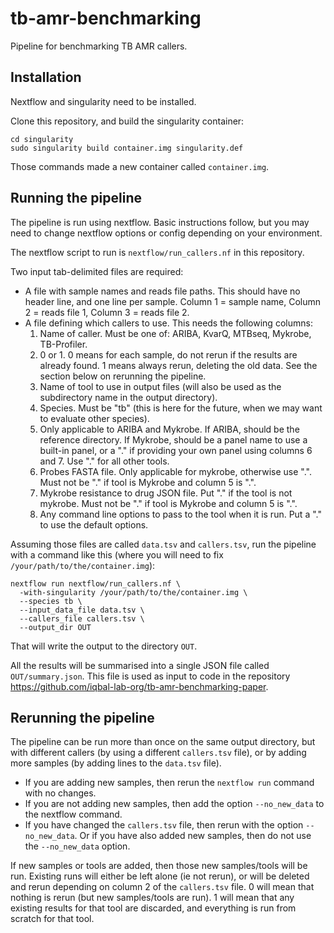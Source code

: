 # tb-amr-benchmarking

Pipeline for benchmarking TB AMR callers.

## Installation

Nextflow and singularity need to be installed.

Clone this repository, and build the singularity container:

    cd singularity
    sudo singularity build container.img singularity.def

Those commands made a new container called `container.img`.

## Running the pipeline

The pipeline is run using nextflow. Basic instructions follow, but you may
need to change nextflow options or config depending on your environment.

The nextflow script to run is `nextflow/run_callers.nf` in this repository.

Two input tab-delimited files are required:
* A file with sample names and reads file paths.
  This should have no header line, and
  one line per sample. Column 1 = sample name, Column 2 = reads file 1,
  Column 3 = reads file 2.
* A file defining which callers to use. This needs the following columns:
  1. Name of caller. Must be one of: ARIBA, KvarQ, MTBseq, Mykrobe, TB-Profiler.
  2. 0 or 1. 0 means for each sample, do not rerun if the results are already
     found. 1 means always rerun, deleting the old data. See the section
     below on rerunning the pipeline.
  3. Name of tool to use in output files (will also be used as the
     subdirectory name in the output directory).
  4. Species. Must be "tb" (this is here for the future, when we may want to
     evaluate other species).
  5. Only applicable to ARIBA and Mykrobe. If ARIBA, should be the reference
     directory. If Mykrobe, should be a panel name to use a built-in panel,
     or a "." if providing your own panel using columns 6 and 7.
     Use "." for all other tools.
  6. Probes FASTA file. Only applicable for mykrobe, otherwise use ".".
     Must not be "." if tool is Mykrobe and column 5 is ".".
  7. Mykrobe resistance to drug JSON file. Put "." if the tool is not mykrobe.
     Must not be "." if tool is Mykrobe and column 5 is ".".
  8. Any command line options to pass to the tool when it is run.
     Put a "." to use the default options.

Assuming those files are called `data.tsv` and `callers.tsv`, run the pipeline
with a command like this (where you will need to fix
`/your/path/to/the/container.img`):

```
nextflow run nextflow/run_callers.nf \
  -with-singularity /your/path/to/the/container.img \
  --species tb \
  --input_data_file data.tsv \
  --callers_file callers.tsv \
  --output_dir OUT
```

That will write the output to the directory `OUT`.

All the results will be summarised into a single JSON file called
`OUT/summary.json`.
This file is used as input to code in the repository
https://github.com/iqbal-lab-org/tb-amr-benchmarking-paper.


## Rerunning the pipeline

The pipeline can be run more than once on the same output directory, but
with different callers (by using a different `callers.tsv` file), or by adding
more samples (by adding lines to the `data.tsv` file).


* If you are adding new samples, then
rerun the `nextflow run` command with no changes.
* If you are not adding new samples, then add the option `--no_new_data` to the
nextflow command.
* If you have changed the `callers.tsv` file, then rerun with the option
`--no_new_data`. Or if you have also added new samples, then do not use the
`--no_new_data` option.

If new samples or tools are added, then those new samples/tools will be run.
Existing runs will either be left alone (ie not rerun), or will be deleted
and rerun depending on column 2 of the `callers.tsv` file. 0 will mean that
nothing is rerun (but new samples/tools are run). 1 will mean that any existing
results for that tool are discarded, and everything is run from scratch for
that tool.
